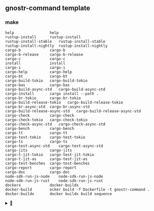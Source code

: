 ## gnostr-command template


### make

```
help            	help
rustup-install  	rustup-install
rustup-install-stable 	rustup-install-stable
rustup-install-nightly 	rustup-install-nightly
cargo-b         	cargo-b
cargo-b-release 	cargo-b-release
cargo-c         	cargo-c
install         	install
cargo-i         	cargo-i
cargo-help      	cargo-help
cargo-bt        	cargo-bt
cargo-build-tokio 	cargo-build-tokio
cargo-bas       	cargo-bas
cargo-build-async-std 	cargo-build-async-std
cargo-install   	cargo install --path .
cargo-br-tokio  	cargo-br-tokio
cargo-build-release-tokio 	cargo-build-release-tokio
cargo-br-async-std 	cargo-br-async-std
cargo-build-release-async-std 	cargo-build-release-async-std
cargo-check     	cargo-check
cargo-check-tokio 	cargo-check-tokio
cargo-check-async-std 	cargo-check-async-std
cargo-bench     	cargo-bench
cargo-tt        	cargo-tt
cargo-test-tokio 	cargo-test-tokio
cargo-ts        	cargo-ts
cargo-test-async-std 	cargo-test-async-std
cargo-jits      	cargo-jits
cargo-t-jit-tokio 	cargo-test-jit-tokio
cargo-t-jit-as  	cargo-test-jit-as
cargo-test-benches 	cargo-test-benches
cargo-report    	cargo-report
cargo-doc       	cargo-doc
node-sdk-run-js-node 	node-sdk-run-js-node
node-sdk-run-js-rust 	node-sdk-run-js-rust
dockerx         	docker-buildx
docker-build    	ocker build -f Dockerfile -t gnostr-command .
docker-buildx   	docker buildx build sequence
```
<details>
<summary>👀</summary>
<p>

  ## Hypercore Protocol
[![crates.io version][1]][2] [![build status][3]][4]
[![downloads][5]][6] [![docs.rs docs][7]][8]

Hypercore protocol is a streaming, message based protocol. This is a Rust port of
the wire protocol implementation in
[the original Javascript version](https://github.com/holepunchto/hypercore). This
crate targets the Hypercore LTS version 10.

This crate provides a low-level streaming API to hypercore-protocol and exposes an
interface that should make it easy to implement actual protocol logic on top.

This crate uses either [async-std](https://async.rs) or [tokio](https://tokio.rs/)
for async IO, [snow](https://github.com/mcginty/snow) for the Noise handshake and
[RustCrypto's crypto_secretsteram](https://github.com/RustCrypto/nacl-compat/tree/master/crypto_secretstream)
for encryption.

## Features

- [x] Complete the Noise handshake
- [x] Establish libsodium's `crypto_secretstream`.
- [x] Open channels with a key
- [x] Accept channels opened by the remote end if your end knows the key
- [x] Create and verify capability hashes
- [x] Send and receive all protocol messages
- [x] Support `async-std` or `tokio` runtimes
- [x] Support WASM
- [x] Test Javascript interoperability
- [ ] Support the new [manifest](https://github.com/holepunchto/hypercore/blob/main/lib/manifest.js) in the wire protocol to remain compatible with upcoming v11
- [ ] Finalize documentation and release v1.0.0

## Installation

```bash
cargo add hypercore-protocol
```

## Examples

These examples sync data between Rust and NodeJS hypercore-protocol implementations. To prepare, run
```bash
cd examples-nodejs && npm install && cd ..
```

### [replication.rs](examples/replication.rs)

Runs the `replication.rs` example by replicating a hypercore between Rust and Node hypercores and printing the result.

* Node Server / Rust Client

```bash
node examples-nodejs/run.js nodeServer
```

* Rust Server / Node Client

```bash
node examples-nodejs/run.js rustServer
```

* Rust Server / Rust Client

```bash
node examples-nodejs/run.js rust
```

* Node Server / Node Client

```bash
node examples-nodejs/run.js node
```

## Development

To test interoperability with Javascript, enable the `js_interop_tests` feature:

```bash
cargo test --features js_interop_tests
```

Run benches with:

```bash
cargo bench
```

## Contributing

We're actively looking for contributors to the datrust development! If you're interested, the
easiest is to say hi in the `#rust` channel on the
[Hypercore Protocol Discord](https://chat.hypercore-protocol.org/).

Want to help with Hypercore Protocol? Check out our
["Contributing" guide](https://github.com/datrs/hypercore-protocol-rs/blob/master/.github/CONTRIBUTING.md)
and take a look at the open [issues](https://github.com/datrs/hypercore-protocol-rs/issues).

## License

[MIT](./LICENSE-MIT) OR [Apache-2.0](./LICENSE-APACHE)

[1]: https://img.shields.io/crates/v/hypercore-protocol.svg?style=flat-square
[2]: https://crates.io/crates/hypercore-protocol
[3]: https://github.com/datrs/hypercore-protocol-rs/actions/workflows/ci.yml/badge.svg
[4]: https://github.com/datrs/hypercore-protocol-rs/actions
[5]: https://img.shields.io/crates/d/hypercore-protocol.svg?style=flat-square
[6]: https://crates.io/crates/hypercore-protocol
[7]: https://img.shields.io/badge/docs-latest-blue.svg?style=flat-square
[8]: https://docs.rs/hypercore-protocol

</p>
</details>
